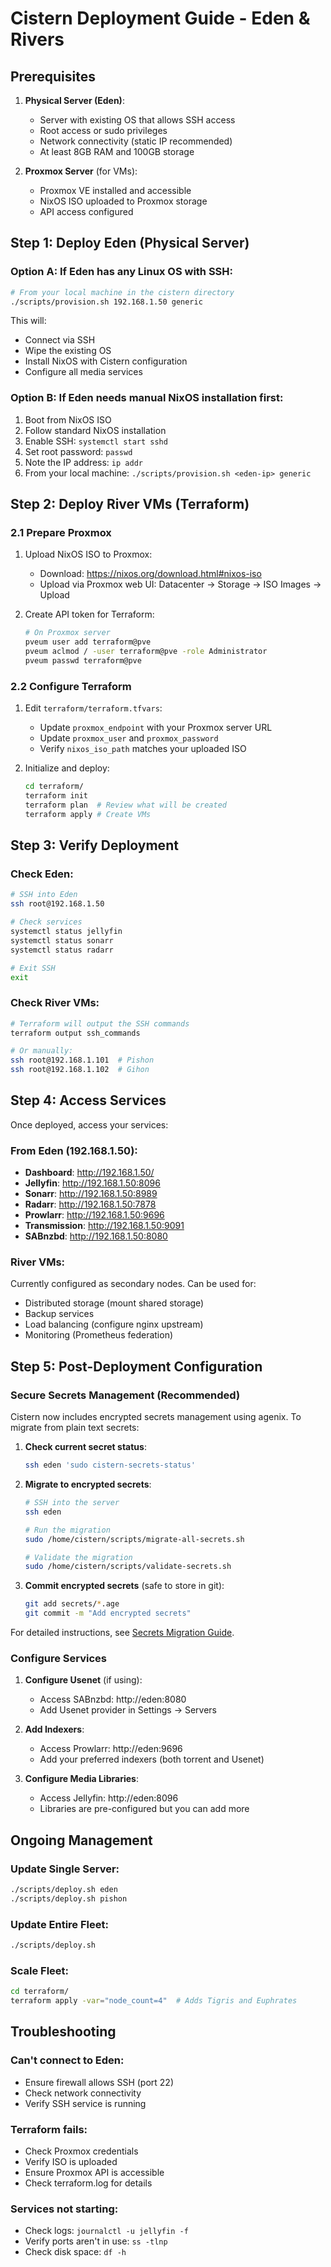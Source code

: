 # Cistern Deployment Guide - Eden & Rivers

## Prerequisites

1. **Physical Server (Eden)**:
   - Server with existing OS that allows SSH access
   - Root access or sudo privileges
   - Network connectivity (static IP recommended)
   - At least 8GB RAM and 100GB storage

2. **Proxmox Server** (for VMs):
   - Proxmox VE installed and accessible
   - NixOS ISO uploaded to Proxmox storage
   - API access configured

## Step 1: Deploy Eden (Physical Server)

### Option A: If Eden has any Linux OS with SSH:
```bash
# From your local machine in the cistern directory
./scripts/provision.sh 192.168.1.50 generic
```

This will:
- Connect via SSH
- Wipe the existing OS
- Install NixOS with Cistern configuration
- Configure all media services

### Option B: If Eden needs manual NixOS installation first:
1. Boot from NixOS ISO
2. Follow standard NixOS installation
3. Enable SSH: `systemctl start sshd`
4. Set root password: `passwd`
5. Note the IP address: `ip addr`
6. From your local machine: `./scripts/provision.sh <eden-ip> generic`

## Step 2: Deploy River VMs (Terraform)

### 2.1 Prepare Proxmox
1. Upload NixOS ISO to Proxmox:
   - Download: https://nixos.org/download.html#nixos-iso
   - Upload via Proxmox web UI: Datacenter → Storage → ISO Images → Upload

2. Create API token for Terraform:
   ```bash
   # On Proxmox server
   pveum user add terraform@pve
   pveum aclmod / -user terraform@pve -role Administrator
   pveum passwd terraform@pve
   ```

### 2.2 Configure Terraform
1. Edit `terraform/terraform.tfvars`:
   - Update `proxmox_endpoint` with your Proxmox server URL
   - Update `proxmox_user` and `proxmox_password`
   - Verify `nixos_iso_path` matches your uploaded ISO

2. Initialize and deploy:
   ```bash
   cd terraform/
   terraform init
   terraform plan  # Review what will be created
   terraform apply # Create VMs
   ```

## Step 3: Verify Deployment

### Check Eden:
```bash
# SSH into Eden
ssh root@192.168.1.50

# Check services
systemctl status jellyfin
systemctl status sonarr
systemctl status radarr

# Exit SSH
exit
```

### Check River VMs:
```bash
# Terraform will output the SSH commands
terraform output ssh_commands

# Or manually:
ssh root@192.168.1.101  # Pishon
ssh root@192.168.1.102  # Gihon
```

## Step 4: Access Services

Once deployed, access your services:

### From Eden (192.168.1.50):
- **Dashboard**: http://192.168.1.50/
- **Jellyfin**: http://192.168.1.50:8096
- **Sonarr**: http://192.168.1.50:8989
- **Radarr**: http://192.168.1.50:7878
- **Prowlarr**: http://192.168.1.50:9696
- **Transmission**: http://192.168.1.50:9091
- **SABnzbd**: http://192.168.1.50:8080

### River VMs:
Currently configured as secondary nodes. Can be used for:
- Distributed storage (mount shared storage)
- Backup services
- Load balancing (configure nginx upstream)
- Monitoring (Prometheus federation)

## Step 5: Post-Deployment Configuration

### Secure Secrets Management (Recommended)

Cistern now includes encrypted secrets management using agenix. To migrate from plain text secrets:

1. **Check current secret status**:
   ```bash
   ssh eden 'sudo cistern-secrets-status'
   ```

2. **Migrate to encrypted secrets**:
   ```bash
   # SSH into the server
   ssh eden
   
   # Run the migration
   sudo /home/cistern/scripts/migrate-all-secrets.sh
   
   # Validate the migration
   sudo /home/cistern/scripts/validate-secrets.sh
   ```

3. **Commit encrypted secrets** (safe to store in git):
   ```bash
   git add secrets/*.age
   git commit -m "Add encrypted secrets"
   ```

For detailed instructions, see [Secrets Migration Guide](docs/secrets-migration-guide.md).

### Configure Services

1. **Configure Usenet** (if using):
   - Access SABnzbd: http://eden:8080
   - Add Usenet provider in Settings → Servers

2. **Add Indexers**:
   - Access Prowlarr: http://eden:9696
   - Add your preferred indexers (both torrent and Usenet)

3. **Configure Media Libraries**:
   - Access Jellyfin: http://eden:8096
   - Libraries are pre-configured but you can add more

## Ongoing Management

### Update Single Server:
```bash
./scripts/deploy.sh eden
./scripts/deploy.sh pishon
```

### Update Entire Fleet:
```bash
./scripts/deploy.sh
```

### Scale Fleet:
```bash
cd terraform/
terraform apply -var="node_count=4"  # Adds Tigris and Euphrates
```

## Troubleshooting

### Can't connect to Eden:
- Ensure firewall allows SSH (port 22)
- Check network connectivity
- Verify SSH service is running

### Terraform fails:
- Check Proxmox credentials
- Verify ISO is uploaded
- Ensure Proxmox API is accessible
- Check terraform.log for details

### Services not starting:
- Check logs: `journalctl -u jellyfin -f`
- Verify ports aren't in use: `ss -tlnp`
- Check disk space: `df -h`